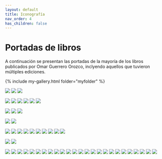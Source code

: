 ```yaml
---
layout: default
title: Iconografía
nav_order: 4
has_children: false
---
```


# Portadas de libros

A continuación se presentan las portadas de la mayoría de los libros publicados por Omar Guerrero Orozco, inclyendo aquellos que tuvieron múltiples ediciones.

{% include my-gallery.html folder="myfolder" %}

![](/imagenes/portadas/thumbs/1.jpeg) ![](/imagenes/portadas/thumbs/1a.jpeg)
![](/imagenes/portadas/thumbs/1b.jpeg) 

![](/imagenes/portadas/thumbs/2.jpeg) ![](/imagenes/portadas/thumbs/2a.jpeg)
![](/imagenes/portadas/thumbs/2b.jpeg) ![](/imagenes/portadas/thumbs/2c.jpeg)
![](/imagenes/portadas/thumbs/2d.jpeg) ![](/imagenes/portadas/thumbs/2e.jpeg)

![](/imagenes/portadas/thumbs/3.jpeg) ![](/imagenes/portadas/thumbs/4.jpeg)
![](/imagenes/portadas/thumbs/5.jpeg) 

![](/imagenes/portadas/thumbs/6.jpeg) ![](/imagenes/portadas/thumbs/6a.jpeg)

![](/imagenes/portadas/thumbs/7.jpeg) ![](/imagenes/portadas/thumbs/8.jpeg)
![](/imagenes/portadas/thumbs/9.jpeg) ![](/imagenes/portadas/thumbs/10.jpeg)
![](/imagenes/portadas/thumbs/11.jpeg) ![](/imagenes/portadas/thumbs/12.jpeg)
![](/imagenes/portadas/thumbs/13.jpeg) ![](/imagenes/portadas/thumbs/14.jpeg)
![](/imagenes/portadas/thumbs/15.jpeg) ![](/imagenes/portadas/thumbs/16.jpeg)

![](/imagenes/portadas/thumbs/17.jpeg) ![](/imagenes/portadas/thumbs/17a.jpeg)

![](/imagenes/portadas/thumbs/18.jpeg) ![](/imagenes/portadas/thumbs/19.jpeg)
![](/imagenes/portadas/thumbs/20.jpeg) ![](/imagenes/portadas/thumbs/21.jpeg)
![](/imagenes/portadas/thumbs/22.jpeg) ![](/imagenes/portadas/thumbs/23.jpeg)
![](/imagenes/portadas/thumbs/24.jpeg) ![](/imagenes/portadas/thumbs/25.jpeg)
![](/imagenes/portadas/thumbs/26.jpeg) ![](/imagenes/portadas/thumbs/27.jpeg)
![](/imagenes/portadas/thumbs/28.jpeg) ![](/imagenes/portadas/thumbs/29.jpeg)
![](/imagenes/portadas/thumbs/30.jpeg) ![](/imagenes/portadas/thumbs/31.jpeg)
![](/imagenes/portadas/thumbs/32.jpeg) ![](/imagenes/portadas/thumbs/33.jpeg)
![](/imagenes/portadas/thumbs/34.jpeg) ![](/imagenes/portadas/thumbs/45.jpeg)
![](/imagenes/portadas/thumbs/36.jpeg) ![](/imagenes/portadas/thumbs/37.jpeg)
![](/imagenes/portadas/thumbs/38.jpeg) ![](/imagenes/portadas/thumbs/39.jpeg)
![](/imagenes/portadas/thumbs/40.jpeg) ![](/imagenes/portadas/thumbs/41.jpeg)
![](/imagenes/portadas/thumbs/42.jpeg) 

